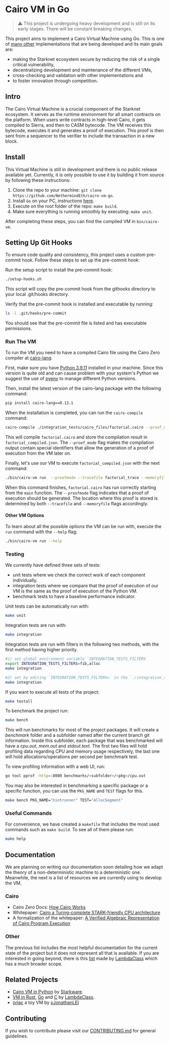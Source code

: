 # Cairo VM in Go

> ⚠️  This project is undergoing heavy development and is still on its early stages. There will be constant breaking changes.

This project aims to implement a Cairo Virtual Machine using Go. This is one of [many other](#related-projects) implementations that are being developed and its main goals are:

* making the Starknet ecosystem secure by reducing the risk of a single critical vulnerability,
* decentralizing development and maintenance of the different VMs,
* cross-checking and validation with other implementations and
* to foster innovation through competition.

## Intro

The Cairo Virtual Machine is a crucial component of the Starknet ecosystem. It serves as the runtime environment for all smart contracts on the platform. 
When users write contracts in high-level Cairo, it gets compiled to Sierra, and then to CASM bytecode. The VM receives this bytecode, executes it and generates a proof of execution. This proof is then sent from a sequencer to the verifier to include the transaction in a new block.

## Install

This Virtual Machine is still in development and there is no public release available yet.
Currently, it is only possible to use it by building it from source by following these instructions:

1. Clone the repo to your machine: `git clone https://github.com/NethermindEth/cairo-vm-go`.
2. Install `Go` on your PC, instructions [here](https://go.dev/dl/).
3. Execute on the root folder of the repo: `make build`.
4. Make sure everything is running smoothly by executing: `make unit`.

After completing these steps, you can find the compiled VM in `bin/cairo-vm`.

## Setting Up Git Hooks
To ensure code quality and consistency, this project uses a custom pre-commit hook. Follow these steps to set up the pre-commit hook:

Run the setup script to install the pre-commit hook:

```bash
./setup-hooks.sh
```

This script will copy the pre-commit hook from the githooks directory to your local .git/hooks directory.

Verify that the pre-commit hook is installed and executable by running:

```bash
ls -l .git/hooks/pre-commit
```

You should see that the pre-commit file is listed and has executable permissions.

### Run The VM

To run the VM you need to have a compiled Cairo file using the Cairo Zero compiler at [cairo-lang](https://github.com/starkware-libs/cairo-lang).

First, make sure you have [Python 3.9.11](https://www.python.org/downloads/release/python-3911/) installed in your machine. Since this version is quite old and can cause problem with your system's Python we suggest the use of [pyenv](https://github.com/pyenv/pyenv) to manage different Python versions.

Then, install the latest version of the cairo-lang package with the following command:

```bash
pip install cairo-lang==0.13.1
```

When the installation is completed, you can run the `cairo-compile` command:

```bash
cairo-compile ./integration_tests/cairo_files/factorial.cairo --proof_mode --output ./factorial_compiled.json
```

This will compile `factorial.cairo` and store the compilation result in `factorial_compiled.json`. The `--proof_mode` flag makes the compilation output contain special identifiers that allow the generation of a proof of execution from the VM later on. 

Finally, let's use our VM to execute `factorial_compiled.json` with the next command:

```bash
./bin/cairo-vm run  --proofmode --tracefile factorial_trace --memoryfile factorial_memory factorial_compiled.json
```

When this command finishes, `factorial.cairo` has run correctly starting from the `main` function. The `--proofmode` flag indicates that a proof of execution should be generated. The location where this proof is stored is determined by both `--tracefile` and `--memoryfile` flags accordingly.

#### Other VM Options

To learn about all the possible options the VM can be run with, execute the `run` command with the `--help` flag:

```bash
./bin/cairo-vm run --help
```

### Testing

We currently have defined three sets of tests:

* unit tests where we check the correct work of each component individually.
* integration tests where we compare that the proof of execution of our VM is the same as the proof of execution of the Python VM.
* benchmark tests to have a baseline performance indicator.

Unit tests can be automatically run with:

```bash
make unit
```

Integration tests are run with:

```bash
make integration
```

Integration tests are run with filters in the following two methods, with the first method having higher priority.

```bash
#1) set global environment variable `INTEGRATION_TESTS_FILTERS`
export INTEGRATION_TESTS_FILTERS=fib,alloc
make integration

#2) set by editing `INTEGRATION_TESTS_FILTERS=` in the `./integration_tests/.env` file
make integration
```

If you want to execute all tests of the project:

```bash
make testall
```

To benchmark the project run:

```bash
make bench
```

This will run benchmarks for most of the project packages. It will create a _benchmark_ folder and a subfolder named after the current branch git information. Inside this subfolder, each package that was benchmarked will have a _cpu.out_, _mem.out_ and _stdout.text_. The first two files will hold profiling data regarding CPU and memory usage respectively, the last one will hold allocations/operations per second per benchmark test.

To view profiling information with a web UI, run:

```bash
go tool pprof -http=:8080 benchmarks/<subfolder>/<pkg>/cpu.out
```

You may also be interested in benchmarking a specific package or a specific function, you can use the `PKG_NAME` and `TEST` flags for this.

```bash
make bench PKG_NAME="hintrunner" TEST="AllocSegment"
```

### Useful Commands

For convenience, we have created a `makefile` that includes the most used commands such as `make build`. To see all of them please run:
```bash
make help
```

## Documentation

We are planning on writing our documentation soon detailing how we adapt the theory of a non-deterministic machine to a deterministic one. Meanwhile, the next is a list of resources we are currently using to develop the VM.

### Cairo

* Cairo Zero Docs: [How Cairo Works](https://docs.cairo-lang.org/0.12.0/how_cairo_works/index.html)
* Whitepaper: [Cairo a Turing-complete STARK-friendly CPU architecture](https://eprint.iacr.org/2021/1063.pdf)
* A formalization of the whitepaper: [A Verified Algebraic Representation of Cairo Program Execution](https://arxiv.org/pdf/2109.14534.pdf)

### Other

The previous list includes the most helpful documentation for the current state of the project but it does not represent all that is available. If you are interested in going beyond, there is this [list](https://github.com/lambdaclass/cairo-vm#-documentation) made by [LambdaClass](https://github.com/lambdaclass) which has a much broader scope.

## Related Projects

* [Cairo VM in Python](https://github.com/starkware-libs/cairo-lang) by [Starkware](https://github.com/starkware-libs).
* [VM in Rust](https://github.com/lambdaclass/cairo-vm), [Go](https://github.com/lambdaclass/cairo-vm.go) and [C](https://github.com/lambdaclass/cairo-vm.c) by [LambdaClass](https://github.com/lambdaclass).
* [oriac](https://github.com/xJonathanLEI/oriac/) a toy VM by [xJonathanLEI](https://github.com/xJonathanLEI)

## Contributing

If you wish to contribute please visit our [CONTRIBUTING.md](./CONTRIBUTING.md) for general guidelines.
